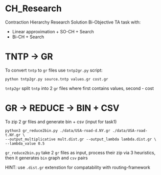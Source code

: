 # CH_Research

Contraction Hierarchy Research
Solution Bi-Objective TA task with:
* Linear approximation + SO-CH + Search
* Bi-CH + Search


# TNTP -> GR

To convert `tntp` to `gr` files use `tntp2gr.py` script:

```
python tntp2gr.py source.tntp values.gr cost.gr
```

`tntp2gr` split `tntp` into 2 `gr` files where first contains values, second - cost

# GR -> REDUCE -> BIN + CSV

To zip 2 gr files and generate bin + csv (input for task1)

```
python3 gr_reduce2bin.py ./data/USA-road-d.NY.gr ./data/USA-road-t.NY.gr \
--output_multiplicative mult.dist.gr --output_lambda lambda.dist.gr \
--lambda_value 0.5
```

`gr_reduce2bin.py` take 2 `gr` files as input, process their zip via 3 heuristics, then it generates `bin` graph and `csv` pairs

HINT: use `.dist.gr` extenstion for compatability with routing-framework
